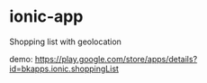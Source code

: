 # ionic-app
Shopping list with geolocation

demo: https://play.google.com/store/apps/details?id=bkapps.ionic.shoppingList
